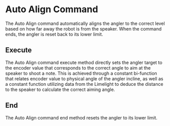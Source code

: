# Auto Align Command

The Auto Align command automatically aligns the angler to the correct level based on how far away the robot is from the speaker. When the command ends, the angler is reset back to its lower limit. 

## Execute

The Auto Align command execute method directly sets the angler target to the encoder value that corresponds to the correct angle to aim at the speaker to shoot a note. This is achieved through a constant bi-function that relates encoder value to physical angle of the angler incline, as well as a constant function utilizing data from the Limelight to deduce the distance to the speaker to calculate the correct aiming angle.

## End

The Auto Align command end method resets the angler to its lower limit.